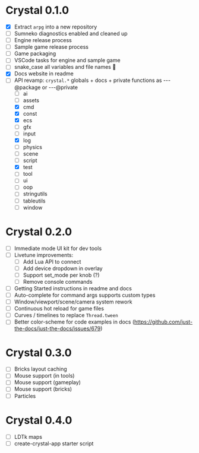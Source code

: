 # Crystal 0.1.0

- [x] Extract `arpg` into a new repository
- [ ] Sumneko diagnostics enabled and cleaned up
- [ ] Engine release process
- [ ] Sample game release process
- [ ] Game packaging
- [ ] VSCode tasks for engine and sample game
- [ ] snake_case all variables and file names 🐍
- [x] Docs website in readme
- [ ] API revamp: `crystal.*` globals + docs + private functions as ---@package or ---@private
  - [ ] ai
  - [ ] assets
  - [x] cmd
  - [x] const
  - [x] ecs
  - [ ] gfx
  - [ ] input
  - [x] log
  - [ ] physics
  - [ ] scene
  - [ ] script
  - [x] test
  - [ ] tool
  - [ ] ui
  - [ ] oop
  - [ ] stringutils
  - [ ] tableutils
  - [ ] window

# Crystal 0.2.0

- [ ] Immediate mode UI kit for dev tools
- [ ] Livetune improvements:
  - [ ] Add Lua API to connect
  - [ ] Add device dropdown in overlay
  - [ ] Support set_mode per knob (?)
  - [ ] Remove console commands
- [ ] Getting Started instructions in readme and docs
- [ ] Auto-complete for command args supports custom types
- [ ] Window/viewport/scene/camera system rework
- [ ] Continuous hot reload for game files
- [ ] Curves / timelines to replace `Thread.tween`
- [ ] Better color-scheme for code examples in docs (https://github.com/just-the-docs/just-the-docs/issues/679)

# Crystal 0.3.0

- [ ] Bricks layout caching
- [ ] Mouse support (in tools)
- [ ] Mouse support (gameplay)
- [ ] Mouse support (bricks)
- [ ] Particles

# Crystal 0.4.0

- [ ] LDTk maps
- [ ] create-crystal-app starter script
